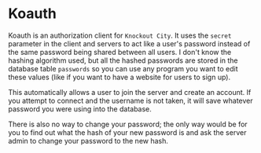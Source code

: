 # Koauth

Koauth is an authorization client for `Knockout City`. It uses the `secret` parameter in the client and servers to act like a user's password instead of the same password being shared between all users. I don't know the hashing algorithm used, but all the hashed passwords are stored in the database table `passwords` so you can use any program you want to edit these values (like if you want to have a website for users to sign up).

This automatically allows a user to join the server and create an account. If you attempt to connect and the username is not taken, it will save whatever password you were using into the database.

There is also no way to change your password; the only way would be for you to find out what the hash of your new password is and ask the server admin to change your password to the new hash.

